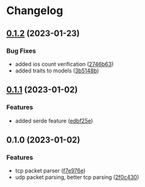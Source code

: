 # Changelog

## [0.1.2](https://github.com/DamianoPellegrini/nom-teltonika/compare/v0.1.1...v0.1.2) (2023-01-23)


### Bug Fixes

* added ios count verification ([2746b63](https://github.com/DamianoPellegrini/nom-teltonika/commit/2746b633f9eb649d6a752fa2c769f9c5411321df))
* added traits to models ([3b5148b](https://github.com/DamianoPellegrini/nom-teltonika/commit/3b5148b1fb22574cb493763734f97bd527faab75))

## [0.1.1](https://github.com/DamianoPellegrini/nom-teltonika/compare/v0.1.0...v0.1.1) (2023-01-02)


### Features

* added serde feature ([edbf25e](https://github.com/DamianoPellegrini/nom-teltonika/commit/edbf25e1c834064decb1518454622a27b320f5be))

## 0.1.0 (2023-01-02)


### Features

* tcp packet parser ([f7e976e](https://github.com/DamianoPellegrini/nom-teltonika/commit/f7e976ee914eebe880894aa2aed6ce0ad8fc5b43))
* udp packet parsing, better tcp parsing ([2f0c430](https://github.com/DamianoPellegrini/nom-teltonika/commit/2f0c43057583ee4c2bc9a79e58f07ff42dfacdff))
